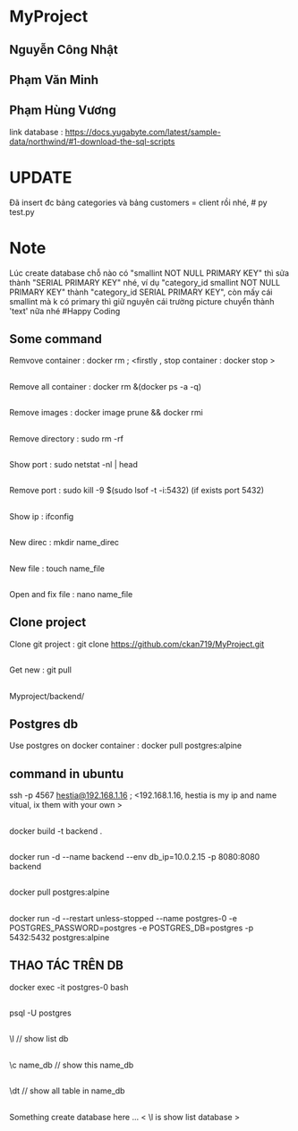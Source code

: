 # MyProject
 ## Nguyễn Công Nhật
 ## Phạm Văn Minh
 ## Phạm Hùng Vương

 link database : https://docs.yugabyte.com/latest/sample-data/northwind/#1-download-the-sql-scripts
##
# UPDATE
Đã insert đc bảng categories và bảng customers = client rồi nhé, # py test.py
##
# Note
Lúc create database chỗ nào có "smallint NOT NULL PRIMARY KEY" thì sửa thành "SERIAL PRIMARY KEY" nhé, 
ví dụ "category_id smallint NOT NULL PRIMARY KEY" thành "category_id SERIAL PRIMARY KEY",
còn mấy cái smallint mà k có primary thì giữ nguyên
cái trường picture chuyển thành 'text' nữa nhé
#Happy Coding
##
## Some command
 Remvove container : docker rm <id or name> ; <firstly , stop container : docker stop <id or name> >
 ##
 Remove all container : docker rm &(docker ps -a -q)
 ##
 Remove images : docker image prune  && docker rmi <id or name>
 ##
 Remove directory : sudo rm -rf <name direc>
 ##
 Show port : sudo netstat -nl | head
 ##
 Remove port : sudo kill -9 $(sudo lsof -t -i:5432) (if exists port 5432)
 ##
 Show ip : ifconfig
 ##
 New direc : mkdir name_direc
 ##
 New file : touch name_file
 ##
 Open and fix file : nano name_file
 ##


## Clone project

 Clone git project : git clone https://github.com/ckan719/MyProject.git
 ##
 Get new : git pull
 ##
 Myproject/backend/

## Postgres db
 Use postgres on docker container : docker pull postgres:alpine
 

## command in ubuntu
 ssh -p 4567 hestia@192.168.1.16 ; <192.168.1.16, hestia is my ip and name vitual, ix them with your own >
 ##
 docker build -t backend .
 ##
 docker run -d --name backend --env db_ip=10.0.2.15 -p 8080:8080 backend
 ##
 docker pull postgres:alpine
 ##
 docker run -d --restart unless-stopped --name postgres-0 -e POSTGRES_PASSWORD=postgres -e POSTGRES_DB=postgres -p 5432:5432 postgres:alpine
 ##
 ## THAO TÁC TRÊN DB
 docker exec -it postgres-0 bash 
 ##
 psql -U postgres
 ##
 \l    // show list db
 ##
 \c name_db    // show this name_db
 ##
 \dt     // show all table in name_db
 ##
 
 Something create database here ... < \l is show list database >
 ##




